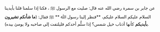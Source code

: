 عن جابر بن سمرة رضي الله عنه  قال: صليت مع الرسول ﷺ ، فكنا إذا سلمنا قلنا بأيدينا السلام عليكم السلام عليكم، **فنظر إلينا رسول ﷲ ** ﷺ فقال: (**ما شأنكم تشيرون بأيديكم** كأنها أذناب خيل شمس؟ إذا سلَّم أحدكم فليلتفت إلى صاحبه ولا يومئ بيده).